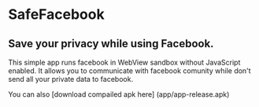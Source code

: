 # SafeFacebook
Save your privacy while using Facebook.
------
This simple app runs facebook in WebView sandbox without JavaScript  enabled. 
It allows you to communicate with facebook comunity while don't send all your private data to facebook.

You can also [download compailed apk here] (app/app-release.apk)